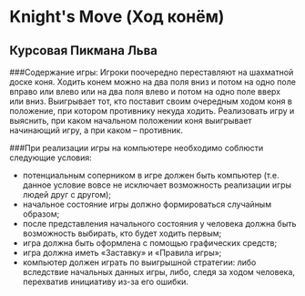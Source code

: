 # Knight's Move (Ход конём)
## Курсовая Пикмана Льва

###Содержание игры:
Игроки поочередно переставляют на шахматной доске коня. Ходить конем можно на два поля вниз и потом на одно поле вправо или влево или на два поля влево и потом на одно поле вверх или вниз. Выигрывает тот, кто поставит своим очередным ходом коня в положение, при котором противнику некуда ходить. Реализовать игру и выяснить, при каком начальном положении коня выигрывает начинающий игру, а при каком – противник. 

###При реализации игры на компьютере необходимо соблюсти следующие условия:

* потенциальным соперником в игре должен быть компьютер (т.е. данное условие вовсе не исключает возможность реализации игры людей друг с другом);
* начальное состояние игры должно формироваться случайным образом;
* после представления начального состояния у человека должна быть возможность выбирать, кто будет ходить первым;
* игра должна быть оформлена с помощью графических средств;
* игра должна иметь «Заставку» и «Правила игры»;
* компьютер должен играть по выигрышной стратегии: либо вследствие начальных данных игры, либо, следя за ходом человека, перехватив инициативу из-за его ошибки.
